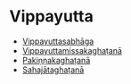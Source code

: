 # Vippayutta

* [Vippayuttasabhāga](Vippayutta/Vippayuttasabhaga.md)
* [Vippayuttamissakaghaṭanā](Vippayutta/Vippayuttamissakaghatana.md)
* [Pakiṇṇakaghaṭanā](Vippayutta/Pakinnakaghatana.md)
* [Sahajātaghaṭanā](Vippayutta/Sahajataghatana.md)
